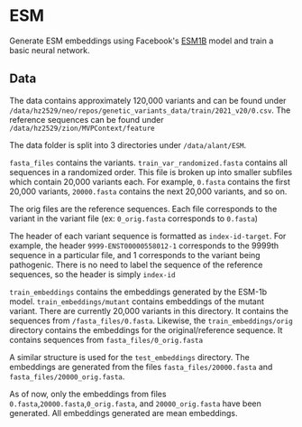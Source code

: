 # ESM
Generate ESM embeddings using Facebook's [ESM1B](https://github.com/facebookresearch/esm) model and train a basic neural network. 

## Data
The data contains approximately 120,000 variants and can be found under `/data/hz2529/neo/repos/genetic_variants_data/train/2021_v20/0.csv`. The reference sequences can be found under `/data/hz2529/zion/MVPContext/feature`

The data folder is split into 3 directories under `/data/alant/ESM`.

`fasta_files` contains the variants. `train_var_randomized.fasta` contains all sequences in a randomized order. This file is broken up into smaller subfiles which contain 20,000 variants each. For example, `0.fasta` contains the first 20,000 variants, `20000.fasta` contains the next 20,000 variants, and so on. 

The orig files are the reference sequences. Each file corresponds to the variant in the variant file (ex: `0_orig.fasta` corresponds to `0.fasta`)

The header of each variant sequence is formatted as `index-id-target`. For example, the header `9999-ENST00000558012-1` corresponds to the 9999th sequence in a particular file, and 1 corresponds to the variant being pathogenic. There is no need to label the sequence of the reference sequences, so the header is simply `index-id`

`train_embeddings` contains the embeddings generated by the ESM-1b model. `train_embeddings/mutant` contains embeddings of the mutant variant. There are currently 20,000 variants in this directory. It contains the sequences from `/fasta_files/0.fasta`. Likewise, the `train_embeddings/orig` directory contains the embeddings for the original/reference sequence. It contains sequences from `fasta_files/0_orig.fasta`

A similar structure is used for the `test_embeddings` directory. The embeddings are generated from the files `fasta_files/20000.fasta` and `fasta_files/20000_orig.fasta`.

As of now, only the embeddings from files `0.fasta`,`20000.fasta`,`0_orig.fasta`, and `20000_orig.fasta` have been generated. All embeddings generated are mean embeddings.